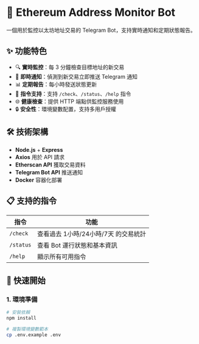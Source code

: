 # 🚀 Ethereum Address Monitor Bot

一個用於監控以太坊地址交易的 Telegram Bot，支持實時通知和定期狀態報告。

## ✨ 功能特色

- 🔍 **實時監控**：每 3 分鐘檢查目標地址的新交易
- 📱 **即時通知**：偵測到新交易立即推送 Telegram 通知
- 📊 **定期報告**：每小時發送狀態更新
- 🤖 **指令支持**：支持 `/check`、`/status`、`/help` 指令
- 🌐 **健康檢查**：提供 HTTP 端點供監控服務使用
- 🔒 **安全性**：環境變數配置，支持多用戶授權

## 🛠️ 技術架構

- **Node.js** + **Express** 
- **Axios** 用於 API 請求
- **Etherscan API** 獲取交易資料
- **Telegram Bot API** 推送通知
- **Docker** 容器化部署

## 📋 支持的指令

| 指令 | 功能 |
|------|------|
| `/check` | 查看過去 1小時/24小時/7天 的交易統計 |
| `/status` | 查看 Bot 運行狀態和基本資訊 |
| `/help` | 顯示所有可用指令 |

## 🚀 快速開始

### 1. 環境準備

```bash
# 安裝依賴
npm install

# 複製環境變數範本
cp .env.example .env

